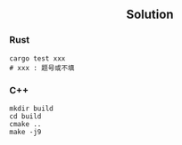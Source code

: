 <div align="center">

## Solution

</div>

### Rust

```shell
cargo test xxx
# xxx : 题号或不填
```

### C++

```shell
mkdir build
cd build
cmake ..
make -j9
```